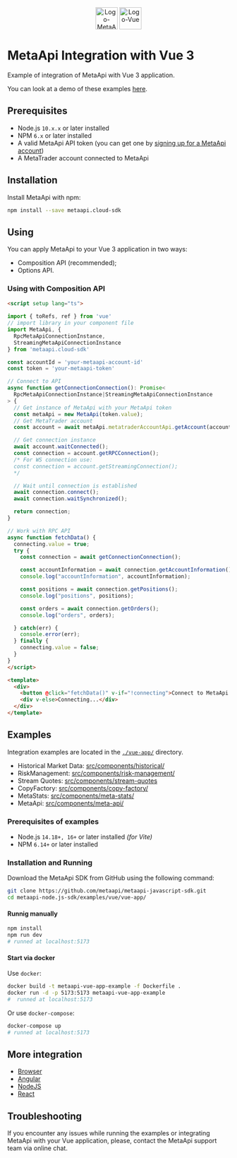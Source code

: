 <div align="center">
  <img src="https://metaapi.cloud/favicon.ico" alt="Logo-MetaApi" width="50" height="50"/>
  <img src="https://vuejs.org/logo.svg" alt="Logo-Vue" width="50" height="50"/>
</div>

# MetaApi Integration with Vue 3

Example of integration of MetaApi with Vue 3 application.

You can look at a demo of these examples [here](https://youtu.be/MQSOU7DK1J4).

## Prerequisites

* Node.js `10.x.x` or later installed
* NPM `6.x` or later installed
* A valid MetaApi API token (you can get one by [signing up for a MetaApi account](https://app.metaapi.cloud/api-access/generate-token))
* A MetaTrader account connected to MetaApi

## Installation

Install MetaApi with npm:

```bash
npm install --save metaapi.cloud-sdk
```

## Using

You can apply MetaApi to your Vue 3 application in two ways:

* Composition API (recommended);
* Options API.

### Using with Composition API

``` html
<script setup lang="ts">
  
import { toRefs, ref } from 'vue'
// import library in your component file
import MetaApi, { 
  RpcMetaApiConnectionInstance,
  StreamingMetaApiConnectionInstance
} from 'metaapi.cloud-sdk'

const accountId = 'your-metaapi-account-id'
const token = 'your-metaapi-token'

// Connect to API
async function getConnectionConnection(): Promise<
  RpcMetaApiConnectionInstance|StreamingMetaApiConnectionInstance
> {
  // Get instance of MetaApi with your MetaApi token
  const metaApi = new MetaApi(token.value);
  // Get MetaTrader account
  const account = await metaApi.metatraderAccountApi.getAccount(accountId.value);

  // Get connection instance
  await account.waitConnected();
  const connection = account.getRPCConnection();
  /* For WS connection use:
  const connection = account.getStreamingConnection();
  */

  // Wait until connection is established
  await connection.connect();
  await connection.waitSynchronized();

  return connection;
}

// Work with RPC API
async function fetchData() {
  connecting.value = true;
  try {
    const connection = await getConnectionConnection();

    const accountInformation = await connection.getAccountInformation();
    console.log("accountInformation", accountInformation);

    const positions = await connection.getPositions();
    console.log("positions", positions);

    const orders = await connection.getOrders();
    console.log("orders", orders);

  } catch(err) {
    console.error(err);
  } finally {
    connecting.value = false;
  }
}
</script>

<template>
  <div>
    <button @click="fetchData()" v-if="!connecting">Connect to MetaApi and do smth...</button>
    <div v-else>Connecting...</div>
  </div>
</template>
```

## Examples

Integration examples are located in the [`./vue-app/`](./vue-app/) directory.

- Historical Market Data: [src/components/historical/](./vue-app/src/components/historical)
- RiskManagement: [src/components/risk-management/](./vue-app/src/components/risk-management)
- Stream Quotes: [src/components/stream-quotes](./vue-app/src/components/stream-quotes)
- CopyFactory: [src/components/copy-factory/](./vue-app/src/components/copy-factory)
- MetaStats: [src/components/meta-stats/](./vue-app/src/components/meta-stats)
- MetaApi: [src/components/meta-api/](./vue-app/src/components/meta-api)

### Prerequisites of examples

- Node.js `14.18+, 16+` or later installed _(for Vite)_
- NPM `6.14+` or later installed

### Installation and Running

Download the MetaApi SDK from GitHub using the following command:

```bash
git clone https://github.com/metaapi/metaapi-javascript-sdk.git
cd metaapi-node.js-sdk/examples/vue/vue-app/
```

#### Runnig manually

```bash
npm install
npm run dev 
# runned at localhost:5173
```

#### Start via docker

Use `docker`:

```bash
docker build -t metaapi-vue-app-example -f Dockerfile .
docker run -d -p 5173:5173 metaapi-vue-app-example
#  runned at localhost:5173
```

Or use `docker-compose`:

```bash
docker-compose up 
# runned at localhost:5173 
```

## More integration 

- [Browser](./../browser)
- [Angular](./../angular)
- [NodeJS](./../node)
- [React](./../react)

## Troubleshooting

If you encounter any issues while running the examples or integrating MetaApi with your Vue application, please, contact the MetaApi support team via online chat.
